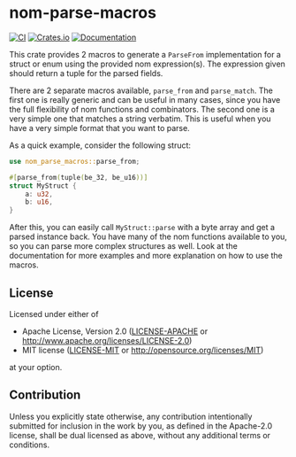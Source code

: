 # nom-parse-macros

[![CI](https://github.com/marcdejonge/nom-parse-macros/actions/workflows/ci.yml/badge.svg)](https://github.com/marcdejonge/nom-parse-macros/actions/workflows/ci.yml)
[![Crates.io](https://img.shields.io/crates/v/nom-parse-macros.svg)](https://crates.io/crates/nom-parse-macros)
[![Documentation](https://docs.rs/nom-parse-macros/badge.svg)](https://docs.rs/nom-parse-macros)

This crate provides 2 macros to generate a `ParseFrom` implementation for a struct
or enum using the provided nom expression(s). The expression given should return a
tuple for the parsed fields.

There are 2 separate macros available, `parse_from` and `parse_match`. The first
one is really generic and can be useful in many cases, since you have the full
flexibility of nom functions and combinators. The second one is a very simple 
one that matches a string verbatim. This is useful when you have a very simple
format that you want to parse.

As a quick example, consider the following struct:

```rust
use nom_parse_macros::parse_from;

#[parse_from(tuple(be_32, be_u16))]
struct MyStruct {
    a: u32,
    b: u16,
}
```

After this, you can easily call `MyStruct::parse` with a byte array and get a
parsed instance back. You have many of the nom functions available to you, so
you can parse more complex structures as well. Look at the documentation for
more examples and more explanation on how to use the macros.

## License

Licensed under either of

* Apache License, Version 2.0
  ([LICENSE-APACHE](LICENSE-APACHE) or http://www.apache.org/licenses/LICENSE-2.0)
* MIT license
  ([LICENSE-MIT](LICENSE-MIT) or http://opensource.org/licenses/MIT)

at your option.

## Contribution

Unless you explicitly state otherwise, any contribution intentionally submitted
for inclusion in the work by you, as defined in the Apache-2.0 license, shall be
dual licensed as above, without any additional terms or conditions.
